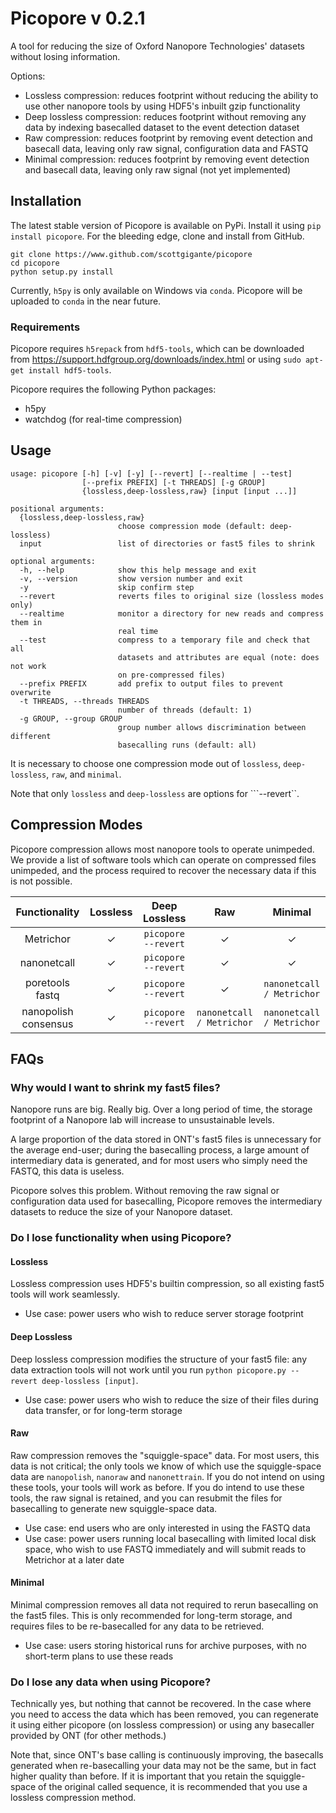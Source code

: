 # Picopore v 0.2.1 #

A tool for reducing the size of Oxford Nanopore Technologies' datasets without losing information.

Options:
- Lossless compression: reduces footprint without reducing the ability to use other nanopore tools by using HDF5's inbuilt gzip functionality
- Deep lossless compression: reduces footprint without removing any data by indexing basecalled dataset to the event detection dataset
- Raw compression: reduces footprint by removing event detection and basecall data, leaving only raw signal, configuration data and FASTQ
- Minimal compression: reduces footprint by removing event detection and basecall data, leaving only raw signal (not yet implemented)

## Installation ##

The latest stable version of Picopore is available on PyPi. Install it using ```pip install picopore```. For the bleeding edge, clone and install from GitHub.
```
git clone https://www.github.com/scottgigante/picopore
cd picopore
python setup.py install
```
Currently, ```h5py``` is only available on Windows via ```conda```. Picopore will be uploaded to ```conda``` in the near future.

### Requirements ###

Picopore requires ```h5repack``` from ```hdf5-tools```, which can be downloaded from https://support.hdfgroup.org/downloads/index.html or using ```sudo apt-get install hdf5-tools```.

Picopore requires the following Python packages:
* h5py
* watchdog (for real-time compression)

## Usage ##

```
usage: picopore [-h] [-v] [-y] [--revert] [--realtime | --test]
                [--prefix PREFIX] [-t THREADS] [-g GROUP]
                {lossless,deep-lossless,raw} [input [input ...]]
```
```
positional arguments:
  {lossless,deep-lossless,raw}
                        choose compression mode (default: deep-lossless)
  input                 list of directories or fast5 files to shrink

optional arguments:
  -h, --help            show this help message and exit
  -v, --version         show version number and exit
  -y                    skip confirm step
  --revert              reverts files to original size (lossless modes only)
  --realtime            monitor a directory for new reads and compress them in
                        real time
  --test                compress to a temporary file and check that all
                        datasets and attributes are equal (note: does not work
                        on pre-compressed files)
  --prefix PREFIX       add prefix to output files to prevent overwrite
  -t THREADS, --threads THREADS
                        number of threads (default: 1)
  -g GROUP, --group GROUP
                        group number allows discrimination between different
                        basecalling runs (default: all)
```

It is necessary to choose one compression mode out of ```lossless```, ```deep-lossless```, ```raw```, and ```minimal```. 

Note that only ```lossless``` and ```deep-lossless``` are options for ```--revert``.

## Compression Modes ##

Picopore compression allows most nanopore tools to operate unimpeded. We provide a list of software tools which can operate on compressed files unimpeded, and the process required to recover the necessary data if this is not possible.

| Functionality        | Lossless |      Deep Lossless      | Raw | Minimal |
|:--------------------:|:--------:|:-----------------------:|:---:|:-------:|
| Metrichor            |     ✓       | ```picopore --revert``` |  ✓  |    ✓    | 
| nanonetcall          |     ✓       | ```picopore --revert``` |  ✓  |    ✓    | 
| poretools fastq      |     ✓       | ```picopore --revert``` |  ✓  | ```nanonetcall / Metrichor``` | 
| nanopolish consensus |     ✓       | ```picopore --revert``` |  ```nanonetcall / Metrichor```  | ```nanonetcall / Metrichor``` | 


## FAQs ##

### Why would I want to shrink my fast5 files? ###

Nanopore runs are big. Really big. Over a long period of time, the storage footprint of a Nanopore lab will increase to unsustainable levels.

A large proportion of the data stored in ONT's fast5 files is unnecessary for the average end-user; during the basecalling process, a large amount of intermediary data is generated, and for most users who simply need the FASTQ, this data is useless.

Picopore solves this problem. Without removing the raw signal or configuration data used for basecalling, Picopore removes the intermediary datasets to reduce the size of your Nanopore dataset.

### Do I lose functionality when using Picopore? ###

#### Lossless ###
Lossless compression uses HDF5's builtin compression, so all existing fast5 tools will work seamlessly. 
- Use case: power users who wish to reduce server storage footprint

#### Deep Lossless ####
Deep lossless compression modifies the structure of your fast5 file: any data extraction tools will not work until you run ```python picopore.py --revert deep-lossless [input]```.
- Use case: power users who wish to reduce the size of their files during data transfer, or for long-term storage

#### Raw ####
Raw compression removes the "squiggle-space" data. For most users, this data is not critical; the only tools we know of which use the squiggle-space data are ```nanopolish```, ```nanoraw``` and ```nanonettrain```. If you do not intend on using these tools, your tools will work as before. If you do intend to use these tools, the raw signal is retained, and you can resubmit the files for basecalling to generate new squiggle-space data.
- Use case: end users who are only interested in using the FASTQ data
- Use case: power users running local basecalling with limited local disk space, who wish to use FASTQ immediately and will submit reads to Metrichor at a later date

#### Minimal ####
Minimal compression removes all data not required to rerun basecalling on the fast5 files. This is only recommended for long-term storage, and requires files to be re-basecalled for any data to be retrieved.
- Use case: users storing historical runs for archive purposes, with no short-term plans to use these reads

### Do I lose any data when using Picopore? ###

Technically yes, but nothing that cannot be recovered. In the case where you need to access the data which has been removed, you can regenerate it using either picopore (on lossless compression) or using any basecaller provided by ONT (for other methods.) 

Note that, since ONT's base calling is continuously improving, the basecalls generated when re-basecalling your data may not be the same, but in fact higher quality than before. If it is important that you retain the squiggle-space of the original called sequence, it is recommended that you use a lossless compression method.


